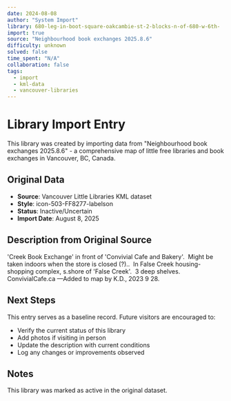 ```yaml
---
date: 2024-08-08
author: "System Import"
library: 680-leg-in-boot-square-oakcambie-st-2-blocks-n-of-680-w-6th-
import: true
source: "Neighbourhood book exchanges 2025.8.6"
difficulty: unknown
solved: false
time_spent: "N/A"
collaboration: false
tags:
  - import
  - kml-data
  - vancouver-libraries
---
```


# Library Import Entry

This library was created by importing data from "Neighbourhood book exchanges 2025.8.6" - a comprehensive map of little free libraries and book exchanges in Vancouver, BC, Canada.

## Original Data

- **Source**: Vancouver Little Libraries KML dataset
- **Style**: icon-503-FF8277-labelson
- **Status**: Inactive/Uncertain
- **Import Date**: August 8, 2025

## Description from Original Source

'Creek Book Exchange' in front of 
'Convivial Cafe and Bakery'.  Might be taken indoors when the store is closed (?).. 
 In False Creek housing-shopping complex, 
s.shore of 'False Creek'.  3 deep shelves.
ConvivialCafe.ca
—Added to map by K.D., 2023 9 28.  



## Next Steps

This entry serves as a baseline record. Future visitors are encouraged to:
- Verify the current status of this library
- Add photos if visiting in person
- Update the description with current conditions
- Log any changes or improvements observed

## Notes

This library was marked as active in the original dataset.
